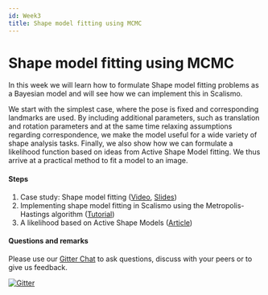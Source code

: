 ```yaml
---
id: Week3
title: Shape model fitting using MCMC
---
```

# Shape model fitting using MCMC

In this week we will learn how to formulate Shape model fitting problems as a Bayesian model 
and will see how we can implement this in Scalismo. 

We start with the simplest case, where the pose is fixed and corresponding landmarks are used. 
By including additional parameters, such as translation and rotation parameters and at the
same time relaxing assumptions regarding correspondence, we make the model useful for a 
wide variety of shape analysis tasks. Finally, we also show how we can formulate a likelihood
function based on ideas from Active Shape Model fitting. We thus arrive at a practical method
to fit a model to an image. 



#### Steps
1. Case study: Shape model fitting ([Video](https://tube.switch.ch/videos/lSbzhsly0W), [Slides](/slides/week3/shape-model-fitting.pdf))
2. Implementing shape model fitting in Scalismo using the Metropolis-Hastings algorithm ([Tutorial](https://scalismo.org/docs/tutorials/tutorial15))
3. A likelihood based on Active Shape Models ([Article](/week3/asm))
<!-- 4. Debugging Metropolis-Hastings based fitting algorithms ([Article](mh-debugging)) -->
<!-- 5. Posterior predictive checks ([Tutorial](tobedone))
-->

#### Questions and remarks


Please use our [Gitter Chat](https://gitter.im/unibas-gravis/pmm-2021?utm_source=share-link&utm_medium=link&utm_campaign=share-link) to ask questions, discuss with your peers or to give us feedback. 

[![Gitter](https://badges.gitter.im/unibas-gravis/pmm-2021.svg)](https://gitter.im/unibas-gravis/pmm-2021?utm_source=badge&utm_medium=badge&utm_campaign=pr-badge)
